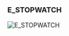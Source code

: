 ### E_STOPWATCH

![E_STOPWATCH](https://user-images.githubusercontent.com/116869307/214154982-af9a1e9b-6839-43e1-8191-1eca65a4308c.png)
